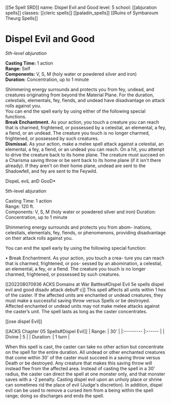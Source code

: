 [[5e Spell SRD]]
name: Dispel Evil and Good
level: 5
school: [[abjuration spells]]
classes: [[cleric spells]]
         [[paladin_spells]]
         [[Ruins of Symbaroum Theurg Spells]]

# Dispel Evil and Good 
_5th-level abjuration_ 

**Casting Time:** 1 action    
**Range:** Self    
**Components:** V, S, M (holy water or powdered silver and iron)    
**Duration:** Concentration, up to 1 minute 

Shimmering energy surrounds and protects you from fey, undead, and creatures originating from beyond the Material Plane. For the duration, celestials, elementals, fey, fiends, and undead have disadvantage on attack rolls against you.    
You can end the spell early by using either of the following special functions.    
**Break Enchantment.** As your action, you touch a creature you can reach that is charmed, frightened, or possessed by a celestial, an elemental, a fey, a fiend, or an undead. The creature you touch is no longer charmed, frightened, or possessed by such creatures.    
**Dismissal.** As your action, make a melee spell attack against a celestial, an elemental, a fey, a fiend, or an undead you can reach. On a hit, you attempt to drive the creature back to its home plane. The creature must succeed on a Charisma saving throw or be sent back to its home plane (if it isn't there already). If they aren't on their home plane, undead are sent to the Shadowfell, and fey are sent to the Feywild. 



DispeL eviL anD GooD*

5th-level abjuration

Casting Time: 1 action  
Range: 120 ft.  
Components: V, S, M (holy water or powdered silver and iron) Duration: Concentration, up to 1 minute

Shimmering energy surrounds and protects you from abom- inations, celestials, elementals, fey, fiends, or phenomenons, providing disadvantage on their attack rolls against you.

You can end the spell early by using the following special function:

• Break Enchantment. As your action, you touch a crea- ture you can reach that is charmed, frightened, or pos- sessed by an abomination, a celestial, an elemental, a fey, or a fiend. The creature you touch is no longer charmed, frightened, or possessed by such creatures.


[[202208070936 ACKS Domains at War Battles#Dispel Evil 5e spells dispel evil and good disadv attack debuff c]]
This spell affects all units within 1 hex of the caster. If the affected units are enchanted or undead creatures, they must make a successful saving throw versus Spells or be destroyed. Affected enchanted or undead units may not make melee attacks against the caster’s unit. The spell lasts as long as the caster concentrates.

[[ose dispel Evil]]


[[ACKS Chapter 05 Spells#Dispel Evil]]
| Range:    | 30'    |
|:--------- |:------ |
| Divine    | 5      |
| Duration: | 1 turn |

When this spell is cast, the caster can take no other action but concentrate on the spell for the entire duration. All undead or other enchanted creatures that come within 30' of the caster must succeed in a saving throw versus Death or be destroyed. Any creature that makes this saving throw will instead flee from the affected area. Instead of casting the spell in a 30' radius, the caster can direct the spell at one monster only, and that monster saves with a -2 penalty. Casting dispel evil upon an unholy place or shrine can sometimes rid the place of evil (Judge's discretion). In addition, dispel evil can be used to remove a cursed item from a being within the spell range; doing so discharges and ends the spell.
